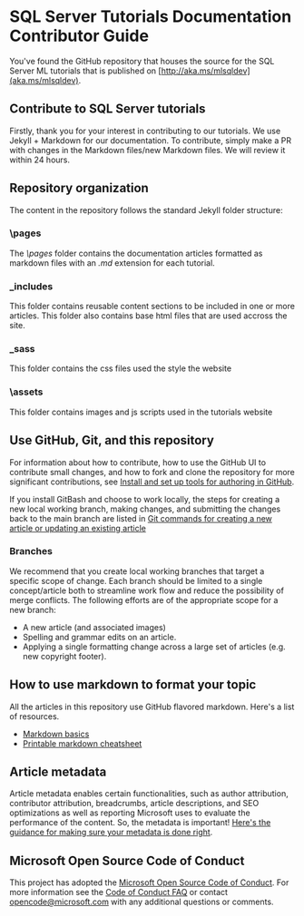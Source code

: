 
# SQL Server Tutorials Documentation Contributor Guide
You've found the GitHub repository that houses the source for the SQL Server ML tutorials that is published on [http://aka.ms/mlsqldev](aka.ms/mlsqldev).


## Contribute to SQL Server tutorials 
Firstly, thank you for your interest in contributing to our tutorials. We use Jekyll + Markdown for our documentation. To contribute, simply make a PR with changes in the Markdown files/new Markdown files. We will review it within 24 hours. 

## Repository organization
The content in the repository follows the standard Jekyll folder structure:

### \pages
The *\pages* folder contains the documentation articles formatted as markdown files with an *.md* extension for each tutorial.

### \_includes
This folder contains reusable content sections to be included in one or more articles. This folder also contains base html files that are used accross the site.

### \_sass
This folder contains the css files used the style the website

### \assets
This folder contains images and js scripts used in the tutorials website


## Use GitHub, Git, and this repository
For information about how to contribute, how to use the GitHub UI to contribute small changes, and how to fork and clone the repository for more significant contributions, see [Install and set up tools for authoring in GitHub](contributor-guide/tools-and-setup.md).

If you install GitBash and choose to work locally, the steps for creating a new local working branch, making changes, and submitting the changes back to the main branch are listed in [Git commands for creating a new article or updating an existing article](contributor-guide/git-commands-for-master.md)

### Branches
We recommend that you create local working branches that target a specific scope of change. Each branch should be limited to a single concept/article both to streamline work flow and reduce the possibility of merge conflicts.  The following efforts are of the appropriate scope for a new branch:

* A new article (and associated images)
* Spelling and grammar edits on an article.
* Applying a single formatting change across a large set of articles (e.g. new copyright footer).

## How to use markdown to format your topic
All the articles in this repository use GitHub flavored markdown.  Here's a list of resources.

* [Markdown basics](https://help.github.com/articles/markdown-basics/)
* [Printable markdown cheatsheet](./contributor-guide/media/documents/markdown-cheatsheet.pdf?raw=true)

## Article metadata
Article metadata enables certain functionalities, such as author attribution, contributor attribution, breadcrumbs, article descriptions, and SEO optimizations as well as reporting Microsoft uses to evaluate the performance of the content. So, the metadata is important! [Here's the guidance for making sure your metadata is done right](contributor-guide/article-metadata.md).

## Microsoft Open Source Code of Conduct

This project has adopted the [Microsoft Open Source Code of Conduct](https://opensource.microsoft.com/codeofconduct/).
For more information see the [Code of Conduct FAQ](https://opensource.microsoft.com/codeofconduct/faq/) or contact [opencode@microsoft.com](mailto:opencode@microsoft.com) with any additional questions or comments.
